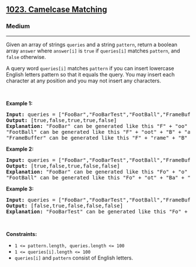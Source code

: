 <h2><a href="https://leetcode.com/problems/camelcase-matching/">1023. Camelcase Matching</a></h2><h3>Medium</h3><hr><div><p>Given an array of strings <code>queries</code> and a string <code>pattern</code>, return a boolean array <code>answer</code> where <code>answer[i]</code> is <code>true</code> if <code>queries[i]</code> matches <code>pattern</code>, and <code>false</code> otherwise.</p>

<p>A query word <code>queries[i]</code> matches <code>pattern</code> if you can insert lowercase English letters pattern so that it equals the query. You may insert each character at any position and you may not insert any characters.</p>

<p>&nbsp;</p>
<p><strong>Example 1:</strong></p>

<pre><strong>Input:</strong> queries = ["FooBar","FooBarTest","FootBall","FrameBuffer","ForceFeedBack"], pattern = "FB"
<strong>Output:</strong> [true,false,true,true,false]
<strong>Explanation:</strong> "FooBar" can be generated like this "F" + "oo" + "B" + "ar".
"FootBall" can be generated like this "F" + "oot" + "B" + "all".
"FrameBuffer" can be generated like this "F" + "rame" + "B" + "uffer".
</pre>

<p><strong>Example 2:</strong></p>

<pre><strong>Input:</strong> queries = ["FooBar","FooBarTest","FootBall","FrameBuffer","ForceFeedBack"], pattern = "FoBa"
<strong>Output:</strong> [true,false,true,false,false]
<strong>Explanation:</strong> "FooBar" can be generated like this "Fo" + "o" + "Ba" + "r".
"FootBall" can be generated like this "Fo" + "ot" + "Ba" + "ll".
</pre>

<p><strong>Example 3:</strong></p>

<pre><strong>Input:</strong> queries = ["FooBar","FooBarTest","FootBall","FrameBuffer","ForceFeedBack"], pattern = "FoBaT"
<strong>Output:</strong> [false,true,false,false,false]
<strong>Explanation:</strong> "FooBarTest" can be generated like this "Fo" + "o" + "Ba" + "r" + "T" + "est".
</pre>

<p>&nbsp;</p>
<p><strong>Constraints:</strong></p>

<ul>
	<li><code>1 &lt;= pattern.length, queries.length &lt;= 100</code></li>
	<li><code>1 &lt;= queries[i].length &lt;= 100</code></li>
	<li><code>queries[i]</code> and <code>pattern</code> consist of English letters.</li>
</ul>
</div>
